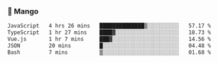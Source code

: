### 🥭 Mango

<!--START_SECTION:waka-->

```txt
JavaScript   4 hrs 26 mins   ██████████████▒░░░░░░░░░░   57.17 %
TypeScript   1 hr 27 mins    ████▓░░░░░░░░░░░░░░░░░░░░   18.73 %
Vue.js       1 hr 7 mins     ███▓░░░░░░░░░░░░░░░░░░░░░   14.56 %
JSON         20 mins         █░░░░░░░░░░░░░░░░░░░░░░░░   04.48 %
Bash         7 mins          ▒░░░░░░░░░░░░░░░░░░░░░░░░   01.68 %
```

<!--END_SECTION:waka-->
